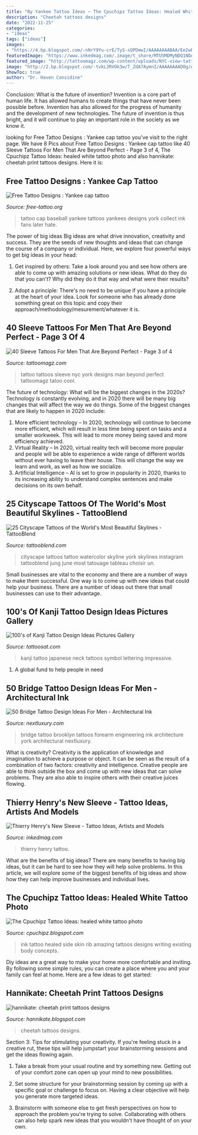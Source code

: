 ```yaml
---
title: "Ny Yankee Tattoo Ideas ~ The Cpuchipz Tattoo Ideas: Healed White Tattoo Photo"
description: "Cheetah tattoos designs"
date: "2022-11-25"
categories:
- "ideas"
tags: ["ideas"]
images:
- "https://4.bp.blogspot.com/-nNrY9Yu-crE/TyS-sQPDmwI/AAAAAAAABAA/Ee2wRf5esXw/s1600/cheetah-print-tattoos-pics.jpg"
featuredImage: "https://www.inkedmag.com/.image/t_share/MTU5MDMyNDQ1NDA4MzIzMzUy/thierryhenrysleeves-tn.jpg"
featured_image: "http://tattoomagz.com/wp-content/uploads/NYC-view-tattoo-by-anatolenyc-900x900.jpg"
image: "http://2.bp.blogspot.com/-tvkL3RVOk3w/T_ZdA7AymnI/AAAAAAAADOg/AXfwHoLvfb0/s1600/yankee-cap-tattoo-on-ankle.jpg"
ShowToc: true
author: "Dr. Haven Considine"
---
```



Conclusion: What is the future of invention?
Invention is a core part of human life. It has allowed humans to create things that have never been possible before. Invention has also allowed for the progress of humanity and the development of new technologies. The future of invention is thus bright, and it will continue to play an important role in the society as we know it.

	

		
looking for Free Tattoo Designs : Yankee cap tattoo you've visit to the right page. We have 8 Pics about Free Tattoo Designs : Yankee cap tattoo like 40 Sleeve Tattoos For Men That Are Beyond Perfect - Page 3 of 4, The Cpuchipz Tattoo Ideas: healed white tattoo photo and also hannikate: cheetah print tattoos designs. Here it is:
		
    
## Free Tattoo Designs : Yankee Cap Tattoo

<img loading=lazy src="http://2.bp.blogspot.com/-tvkL3RVOk3w/T_ZdA7AymnI/AAAAAAAADOg/AXfwHoLvfb0/s1600/yankee-cap-tattoo-on-ankle.jpg" onerror="this.onerror=null;this.src='https://tse3.mm.bing.net/th?id=OIP.qs2ipwlweJ7VHp4ctL4vBQAAAA&amp;pid=15.1';" alt="Free Tattoo Designs : Yankee cap tattoo">

_Source: free-tattoo.org_

>tattoo cap baseball yankee tattoos yankees designs york collect ink fans later hate. 

	

The power of big ideas
Big ideas are what drive innovation, creativity and success. They are the seeds of new thoughts and ideas that can change the course of a company or individual. Here, we explore four powerful ways to get big ideas in your head:
1. Get inspired by others: Take a look around you and see how others are able to come up with amazing solutions or new ideas. What do they do that you can't? Why did they do it that way and what were their results?

2. Adopt a principle: There's no need to be unique if you have a principle at the heart of your idea. Look for someone who has already done something great on this topic and copy their approach/methodology/mesurement/whatever it is.

    
## 40 Sleeve Tattoos For Men That Are Beyond Perfect - Page 3 Of 4

<img loading=lazy src="http://tattoomagz.com/wp-content/uploads/NYC-view-tattoo-by-anatolenyc-900x900.jpg" onerror="this.onerror=null;this.src='https://tse4.mm.bing.net/th?id=OIP.Drq4JqCWuHI05htf8zcIkQHaHa&amp;pid=15.1';" alt="40 Sleeve Tattoos For Men That Are Beyond Perfect - Page 3 of 4">

_Source: tattoomagz.com_

>tattoo tattoos sleeve nyc york designs man beyond perfect tattoomagz tatoo cool. 

	

The future of technology: What will be the biggest changes in the 2020s?
Technology is constantly evolving, and in 2020 there will be many big changes that will affect the way we do things. Some of the biggest changes that are likely to happen in 2020 include: 
1. More efficient technology – In 2020, technology will continue to become more efficient, which will result in less time being spent on tasks and a smaller workweek. This will lead to more money being saved and more efficiency achieved. 
2. Virtual Reality – In 2020, virtual reality tech will become more popular and people will be able to experience a wide range of different worlds without ever having to leave their house. This will change the way we learn and work, as well as how we socialize. 
3. Artificial Intelligence – AI is set to grow in popularity in 2020, thanks to its increasing ability to understand complex sentences and make decisions on its own behalf.

    
## 25 Cityscape Tattoos Of The World&#039;s Most Beautiful Skylines - TattooBlend

<img loading=lazy src="https://tattooblend.com/wp-content/uploads/2017/08/15.jpg" onerror="this.onerror=null;this.src='https://tse1.mm.bing.net/th?id=OIP.56LvvTsGYMk1OhNb-cz6ZAHaHW&amp;pid=15.1';" alt="25 Cityscape Tattoos of the World&#039;s Most Beautiful Skylines - TattooBlend">

_Source: tattooblend.com_

>cityscape tattoos tattoo watercolor skyline york skylines instagram tattooblend jung june most tatouage tableau choisir un. 

	

Small businesses are vital to the economy and there are a number of ways to make them successful. One way is to come up with new ideas that could help your business. There are a number of ideas out there that small businesses can use to their advantage.

    
## 100&#039;s Of Kanji Tattoo Design Ideas Pictures Gallery

<img loading=lazy src="https://tattoosat.com/wp-content/uploads/2014/12/Kanji-Tattoo.jpg" onerror="this.onerror=null;this.src='https://tse2.mm.bing.net/th?id=OIP.PmZFobNYpL41s4OzFn_v-wHaLD&amp;pid=15.1';" alt="100&#039;s of Kanji Tattoo Design Ideas Pictures Gallery">

_Source: tattoosat.com_

>kanji tattoo japanese neck tattoos symbol lettering impressive. 

	

1. A global fund to help people in need 

    
## 50 Bridge Tattoo Design Ideas For Men - Architectural Ink

<img loading=lazy src="http://nextluxury.com/wp-content/uploads/cool-bridge-guys-forearm-tattoo-inspiration.jpg" onerror="this.onerror=null;this.src='https://tse1.mm.bing.net/th?id=OIP.sRuy7WRRTm3YwSkDHA8IzgHaHa&amp;pid=15.1';" alt="50 Bridge Tattoo Design Ideas For Men - Architectural Ink">

_Source: nextluxury.com_

>bridge tattoo brooklyn tattoos forearm engineering ink architecture york architectural nextluxury. 

	

What is creativity?
Creativity is the application of knowledge and imagination to achieve a purpose or object. It can be seen as the result of a combination of two factors: creativity and intelligence. Creative people are able to think outside the box and come up with new ideas that can solve problems. They are also able to inspire others with their creative juices flowing.

    
## Thierry Henry&#039;s New Sleeve - Tattoo Ideas, Artists And Models

<img loading=lazy src="https://www.inkedmag.com/.image/t_share/MTU5MDMyNDQ1NDA4MzIzMzUy/thierryhenrysleeves-tn.jpg" onerror="this.onerror=null;this.src='https://tse4.mm.bing.net/th?id=OIP.YJXo2RhiT2xyL9F-Ki_ITQHaD_&amp;pid=15.1';" alt="Thierry Henry&#039;s New Sleeve - Tattoo Ideas, Artists and Models">

_Source: inkedmag.com_

>thierry henry tattoo. 

	

What are the benefits of big ideas?
There are many benefits to having big ideas, but it can be hard to see how they will help solve problems. In this article, we will explore some of the biggest benefits of big ideas and show how they can help improve businesses and individual lives.

    
## The Cpuchipz Tattoo Ideas: Healed White Tattoo Photo

<img loading=lazy src="http://3.bp.blogspot.com/-JSpJrBBJ41o/T-WhGcZhSmI/AAAAAAAAACY/V7U5WqfRPGY/s1600/healed+white+tattoo+hytsseer.jpg" onerror="this.onerror=null;this.src='https://tse2.mm.bing.net/th?id=OIP.O2LNG3X5TXulo48jeg2GSAHaJ4&amp;pid=15.1';" alt="The Cpuchipz Tattoo Ideas: healed white tattoo photo">

_Source: cpuchipz.blogspot.com_

>ink tattoo healed side skin rib amazing tattoos designs writing existing body concepts. 

	

Diy ideas are a great way to make your home more comfortable and inviting. By following some simple rules, you can create a place where you and your family can feel at home. Here are a few ideas to get started: 

    
## Hannikate: Cheetah Print Tattoos Designs

<img loading=lazy src="https://4.bp.blogspot.com/-nNrY9Yu-crE/TyS-sQPDmwI/AAAAAAAABAA/Ee2wRf5esXw/s1600/cheetah-print-tattoos-pics.jpg" onerror="this.onerror=null;this.src='https://tse4.mm.bing.net/th?id=OIP.YP-RG4ml-B4UxH8rjRiQzgHaJ4&amp;pid=15.1';" alt="hannikate: cheetah print tattoos designs">

_Source: hannikate.blogspot.com_

>cheetah tattoos designs. 

	

Section 3: Tips for stimulating your creativity.
If you're feeling stuck in a creative rut, these tips will help jumpstart your brainstorming sessions and get the ideas flowing again.
1. Take a break from your usual routine and try something new. Getting out of your comfort zone can open up your mind to new possibilities.

2. Set some structure for your brainstorming session by coming up with a specific goal or challenge to focus on. Having a clear objective will help you generate more targeted ideas.

3. Brainstorm with someone else to get fresh perspectives on how to approach the problem you're trying to solve. Collaborating with others can also help spark new ideas that you wouldn't have thought of on your own.

